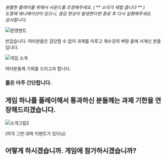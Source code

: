 _원활한 플레이를 위해서 사운드를 조정해주세요. ( ** 소리가 제법 큽니다 ** )  
도중에 애니메이션이 있으니, 끊김 현상이 발생한다면 종료 후 다시 실행해주세요.  
감사합니다._  
  
    
      
      
![환영멘트](https://user-images.githubusercontent.com/90530763/137575842-bb988e1d-1f3e-470e-b175-e0e922deed37.png)

반갑습니다.
여러분들은 감당할 수 없이 과제를 미루고 재수강의 벼랑 끝에 서계신 분들입니다.

![게임 소개](https://user-images.githubusercontent.com/90530763/137575824-96123348-4eb4-4313-8150-c506eb3914da.png)

여러분들께 기회를 드리고자 합니다.
### 룰은 아주 간단합니다. 
## 게임 하나를 플레이해서 통과하신 분들께는 과제 기한을 연장해드리겠습니다.

![소개그림2](https://user-images.githubusercontent.com/90530763/137576057-275c40d6-4472-42a9-b69f-e4e95f279a45.png)

(허걱 그런 대박 이벤트가 있다닝)

## 어떻게 하시겠습니까. 게임에 참가하시겠습니까?
